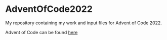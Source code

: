 # AdventOfCode2022
My repository containing my work and input files for Advent of Code 2022.

Advent of Code can be found [here](https://adventofcode.com)
